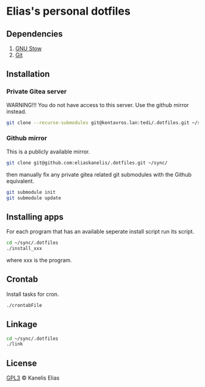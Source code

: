 # Elias's personal dotfiles

## Dependencies

1. [GNU Stow](https://www.gnu.org/software/stow/)
2. [Git](https://git-scm.com/)

## Installation

### Private Gitea server

WARNING!!! You do not have access to this server.
Use the github mirror instead.

```sh
git clone --recurse-submodules git@kentavros.lan:tedi/.dotfiles.git ~/sync/
```

### Github mirror

This is a publicly available mirror.

```sh
git clone git@github.com:eliaskanelis/.dotfiles.git ~/sync/
```

then manually fix any private gitea related git submodules with the Github equivalent.

```sh
git submodule init
git submodule update
```

## Installing apps

For each program that has an available seperate install script run its script.

```sh
cd ~/sync/.dotfiles
./install_xxx
```

where xxx is the program.

## Crontab

Install tasks for cron.

```sh
./crontabFile
```

## Linkage

```sh
cd ~/sync/.dotfiles
./link
```

## License

[GPL3](LICENSE) © Kanelis Elias
